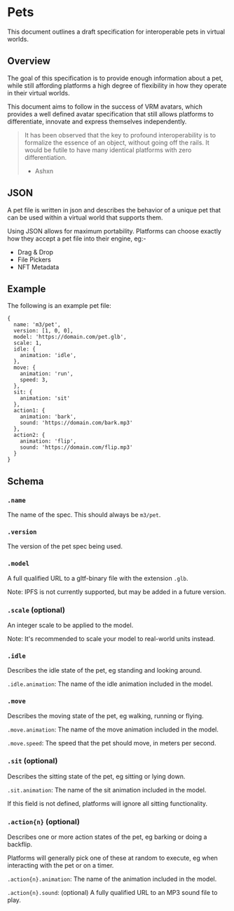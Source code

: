# Pets

This document outlines a draft specification for interoperable pets in virtual worlds.

## Overview

The goal of this specification is to provide enough information about a pet, while still affording platforms a high degree of flexibility in how they operate in their virtual worlds.

This document aims to follow in the success of VRM avatars, which provides a well defined avatar specification that still allows platforms to differentiate, innovate and express themselves independently.

> It has been observed that the key to profound interoperability is to formalize the essence of an object, without going off the rails. It would be futile to have many identical platforms with zero differentiation.
>
> - Ashxn

## JSON

A pet file is written in json and describes the behavior of a unique pet that can be used within a virtual world that supports them.

Using JSON allows for maximum portability. Platforms can choose exactly how they accept a pet file into their engine, eg:-

- Drag & Drop
- File Pickers
- NFT Metadata

## Example

The following is an example pet file:

```
{
  name: 'm3/pet',
  version: [1, 0, 0],
  model: 'https://domain.com/pet.glb',
  scale: 1,
  idle: {
    animation: 'idle',
  },
  move: {
    animation: 'run',
    speed: 3,
  },
  sit: {
    animation: 'sit'
  },
  action1: {
    animation: 'bark',
    sound: 'https://domain.com/bark.mp3'
  },
  action2: {
    animation: 'flip',
    sound: 'https://domain.com/flip.mp3'
  }
}
```

## Schema

### `.name`

The name of the spec. This should always be `m3/pet`.

### `.version`

The version of the pet spec being used.

### `.model`

A full qualified URL to a gltf-binary file with the extension `.glb`.

Note: IPFS is not currently supported, but may be added in a future version.

### `.scale` (optional)

An integer scale to be applied to the model.

Note: It's recommended to scale your model to real-world units instead.

### `.idle`

Describes the idle state of the pet, eg standing and looking around.

`.idle.animation`: The name of the idle animation included in the model.

### `.move`

Describes the moving state of the pet, eg walking, running or flying.

`.move.animation`: The name of the move animation included in the model.

`.move.speed`: The speed that the pet should move, in meters per second.

### `.sit` (optional)

Describes the sitting state of the pet, eg sitting or lying down.

`.sit.animation`: The name of the sit animation included in the model.

If this field is not defined, platforms will ignore all sitting functionality.

### `.action{n}` (optional)

Describes one or more action states of the pet, eg barking or doing a backflip.

Platforms will generally pick one of these at random to execute, eg when interacting with the pet or on a timer.

`.action{n}.animation`: The name of the animation included in the model.

`.action{n}.sound`: (optional) A fully qualified URL to an MP3 sound file to play.
